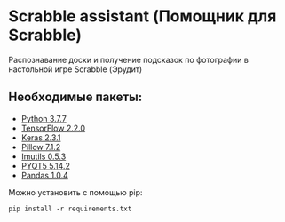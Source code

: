 # Scrabble assistant (Помощник для Scrabble)
Распознавание доски и получение подсказок по фотографии в настольной игре Scrabble (Эрудит)

## Необходимые пакеты:
- [Python 3.7.7](https://www.python.org/)
- [TensorFlow 2.2.0](https://www.tensorflow.org/)
- [Keras 2.3.1](https://keras.io/)
- [Pillow 7.1.2](https://python-pillow.org/)
- [Imutils 0.5.3](https://github.com/jrosebr1/imutils)
- [PYQT5 5.14.2](https://pypi.org/project/PyQt5/)
- [Pandas 1.0.4](https://pandas.pydata.org/)

Можно установить с помощью pip:
```commandline
pip install -r requirements.txt
```
